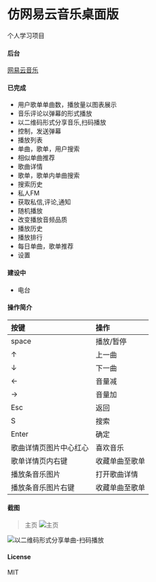 # 仿网易云音乐桌面版
个人学习项目


#### 后台
[网易云音乐](https://github.com/Binaryify/NeteaseCloudMusicApi)

#### 已完成

* 用户歌单单曲数，播放量以图表展示
* 音乐评论以弹幕的形式播放
* 以二维码形式分享音乐,扫码播放
* 控制，发送弹幕
* 播放列表
* 单曲，歌单，用户搜索
* 相似单曲推荐
* 歌曲详情
* 歌单，歌单内单曲搜索
* 搜索历史
* 私人FM
* 获取私信,评论,通知
* 随机播放
* 改变播放音频品质
* 播放历史
* 播放排行
* 每日单曲，歌单推荐
* 设置  

#### 建设中
* 电台


#### 操作简介
| 按键 | 操作 |
|:--|:--|
|space|播放/暂停|
|↑|上一曲|
|↓|下一曲|
|←|音量减|
|→|音量加|
|Esc|返回|
|S|搜索|
|Enter|确定|
|歌曲详情页图片中心红心|喜欢音乐|
|歌单详情页内右键|收藏单曲至歌单|
|播放条音乐图片|打开歌曲详情|
|播放条音乐图片右键|收藏单曲至歌单|


#### 截图
> 主页
![主页](https://github.com/zpfnb/desktop-music/raw/master/readme-img/主页.jpg)

![以二维码形式分享单曲-扫码播放](https://github.com/zpfnb/desktop-music/raw/master/readme-img/以二维码形式分享单曲-扫码播放.jpg)

#### License
MIT